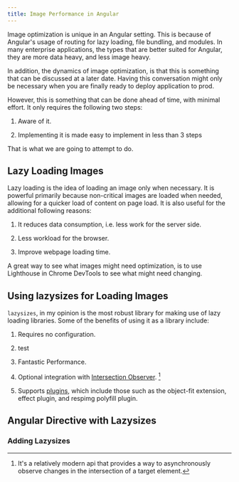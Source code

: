 ```yaml
---
title: Image Performance in Angular
---
```


Image optimization is unique in an Angular setting. This is because of
Angular's usage of routing for lazy loading, file bundling, and modules.
In many enterprise applications, the types that are better suited for
Angular, they are more data heavy, and less image heavy.

In addition, the dynamics of image optimization, is that this is
something that can be discussed at a later date. Having this
conversation might only be necessary when you are finally ready to
deploy application to prod.

However, this is something that can be done ahead of time, with minimal
effort. It only requires the following two steps:

1.  Aware of it.

2.  Implementing it is made easy to implement in less than 3 steps

That is what we are going to attempt to do.

Lazy Loading Images
-------------------

Lazy loading is the idea of loading an image only when necessary. It is
powerful primarily because non-critical images are loaded when needed,
allowing for a quicker load of content on page load. It is also useful
for the additional following reasons:

1.  It reduces data consumption, i.e. less work for the server side.

2.  Less workload for the browser.

3.  Improve webpage loading time.

A great way to see what images might need optimization, is to use
Lighthouse in Chrome DevTools to see what might need changing.

 Using lazysizes for Loading Images 
-----------------------------------

`lazysizes`, in my opinion is the most robust library for making use of
lazy loading libraries. Some of the benefits of using it as a library
include:

1.  Requires no configuration.

2.  test

3.  Fantastic Performance.

4.  Optional integration with [Intersection
    Observer](https://developer.mozilla.org/en-US/docs/Web/API/Intersection_Observer_API).
    [^1]

5.  Supports [plugins](https://github.com/aFarkas/lazysizes#plugins),
    which include those such as the object-fit extension, effect plugin,
    and respimg polyfill plugin.

Angular Directive with Lazysizes
--------------------------------

### Adding Lazysizes

[^1]: It's a relatively modern api that provides a way to asynchronously
    observe changes in the intersection of a target element.
